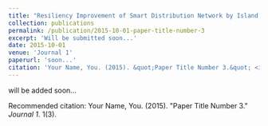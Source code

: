 ```yaml
---
title: "Resiliency Improvement of Smart Distribution Network by Island Microgrids Forming"
collection: publications
permalink: /publication/2015-10-01-paper-title-number-3
excerpt: 'Will be submitted soon...'
date: 2015-10-01
venue: 'Journal 1'
paperurl: 'soon...'
citation: 'Your Name, You. (2015). &quot;Paper Title Number 3.&quot; <i>Journal 1</i>. 1(3).'
---
```

will be added soon...


Recommended citation: Your Name, You. (2015). "Paper Title Number 3." <i>Journal 1</i>. 1(3).


